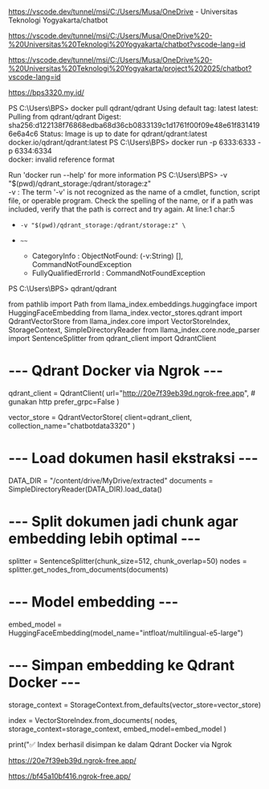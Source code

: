 https://vscode.dev/tunnel/msi/C:/Users/Musa/OneDrive - Universitas Teknologi Yogyakarta/chatbot

https://vscode.dev/tunnel/msi/C:/Users/Musa/OneDrive%20-%20Universitas%20Teknologi%20Yogyakarta/chatbot?vscode-lang=id

https://vscode.dev/tunnel/msi/C:/Users/Musa/OneDrive%20-%20Universitas%20Teknologi%20Yogyakarta/project%202025/chatbot?vscode-lang=id

https://bps3320.my.id/


PS C:\Users\BPS> docker pull qdrant/qdrant
Using default tag: latest
latest: Pulling from qdrant/qdrant
Digest: sha256:d122138f76868edba68d36cb0833139c1d1761f00f09e48e61f8314196e6a4c6
Status: Image is up to date for qdrant/qdrant:latest
docker.io/qdrant/qdrant:latest
PS C:\Users\BPS> docker run -p 6333:6333 -p 6334:6334 \
docker: invalid reference format

Run 'docker run --help' for more information
PS C:\Users\BPS>     -v "$(pwd)/qdrant_storage:/qdrant/storage:z" \
-v : The term '-v' is not recognized as the name of a cmdlet, function, script file, or operable program. Check the spelling of the name, or if a path was included, verify that the path is correct and 
try again.
At line:1 char:5
+     -v "$(pwd)/qdrant_storage:/qdrant/storage:z" \
+     ~~
    + CategoryInfo          : ObjectNotFound: (-v:String) [], CommandNotFoundException
    + FullyQualifiedErrorId : CommandNotFoundException

PS C:\Users\BPS>     qdrant/qdrant



from pathlib import Path
from llama_index.embeddings.huggingface import HuggingFaceEmbedding
from llama_index.vector_stores.qdrant import QdrantVectorStore
from llama_index.core import VectorStoreIndex, StorageContext, SimpleDirectoryReader
from llama_index.core.node_parser import SentenceSplitter
from qdrant_client import QdrantClient

# --- Qdrant Docker via Ngrok ---
qdrant_client = QdrantClient(
    url="http://20e7f39eb39d.ngrok-free.app",  # gunakan http
    prefer_grpc=False
)

vector_store = QdrantVectorStore(
    client=qdrant_client,
    collection_name="chatbotdata3320"
)

# --- Load dokumen hasil ekstraksi ---
DATA_DIR = "/content/drive/MyDrive/extracted"
documents = SimpleDirectoryReader(DATA_DIR).load_data()

# --- Split dokumen jadi chunk agar embedding lebih optimal ---
splitter = SentenceSplitter(chunk_size=512, chunk_overlap=50)
nodes = splitter.get_nodes_from_documents(documents)

# --- Model embedding ---
embed_model = HuggingFaceEmbedding(model_name="intfloat/multilingual-e5-large")

# --- Simpan embedding ke Qdrant Docker ---
storage_context = StorageContext.from_defaults(vector_store=vector_store)

index = VectorStoreIndex.from_documents(
    nodes,
    storage_context=storage_context,
    embed_model=embed_model
)

print("✅ Index berhasil disimpan ke dalam Qdrant Docker via Ngrok



https://20e7f39eb39d.ngrok-free.app/

https://bf45a10bf416.ngrok-free.app/

